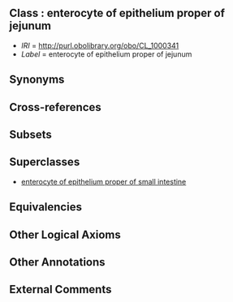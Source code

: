
## Class : enterocyte of epithelium proper of jejunum

 * *IRI* = http://purl.obolibrary.org/obo/CL_1000341
 * *Label* = enterocyte of epithelium proper of jejunum

## Synonyms


## Cross-references


## Subsets


## Superclasses

 * [enterocyte of epithelium proper of small intestine](../../CL/39/CL_1000339.md)

## Equivalencies


## Other Logical Axioms


## Other Annotations


## External Comments

